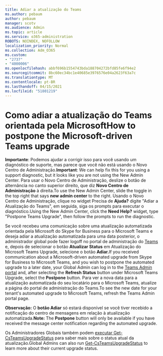 ```yaml
---
title: Adiar a atualização do Teams
ms.author: pebaum
author: pebaum
manager: scotv
ms.audience: Admin
ms.topic: article
ms.service: o365-administration
ROBOTS: NOINDEX, NOFOLLOW
localization_priority: Normal
ms.collection: Adm_O365
ms.custom:
- "2737"
- "4000006"
ms.openlocfilehash: abbf696b1554743bda188704272bfd85fe6f94e2
ms.sourcegitcommit: 8bc60ec34bc1e40685e3976576e04a2623f63a7c
ms.translationtype: MT
ms.contentlocale: pt-BR
ms.lasthandoff: 04/15/2021
ms.locfileid: "51801219"
---
```

# <a name="how-to-postpone-the-microsoft-driven-teams-upgrade"></a><span data-ttu-id="e5e1a-102">Como adiar a atualização do Teams orientada pela Microsoft</span><span class="sxs-lookup"><span data-stu-id="e5e1a-102">How to postpone the Microsoft-driven Teams upgrade</span></span>

<span data-ttu-id="e5e1a-103">**Importante**: Podemos ajudar a corrigir isso para você usando um diagnóstico de suporte, mas parece que você não está usando o Novo Centro de Administração.</span><span class="sxs-lookup"><span data-stu-id="e5e1a-103">**Important**: We can help fix this for you using a support diagnostic, but it looks like you are not using the New Admin Center.</span></span> <span data-ttu-id="e5e1a-104">Para usar o Novo Centro de Administração, deslize o botão de alternância no canto superior direito, que diz **Novo Centro de Administração** à direita.</span><span class="sxs-lookup"><span data-stu-id="e5e1a-104">To use the New Admin Center, slide the toggle in the top right that says **new admin center** to the right.</span></span> <span data-ttu-id="e5e1a-105">Usando o Novo Centro de Administração, clique no widget Precisa de **Ajuda?** digite "Adiar a Atualização do Teams", em seguida, siga os prompts para executar o diagnóstico.</span><span class="sxs-lookup"><span data-stu-id="e5e1a-105">Using the New Admin Center, click the **Need Help?** widget, type "Postpone Teams Upgrade", then follow the prompts to run the diagnostic.</span></span>

<span data-ttu-id="e5e1a-106">Se você recebeu uma comunicação sobre uma atualização automatizada orientada pela Microsoft do Skype for Business para o Microsoft Teams e deseja adiar a atualização automatizada para uma data posterior, o administrador global pode fazer logoff no portal de administração do [Teams](https://admin.teams.microsoft.com/dashboard) e, depois de selecionar o botão **Atualizar Status** em Atualização do Microsoft Teams Upgrade, selecione o botão **Adiar.**</span><span class="sxs-lookup"><span data-stu-id="e5e1a-106">If you received communication about a Microsoft-driven automated upgrade from Skype for Business to Microsoft Teams, and you wish to postpone the automated upgrade to a later date, your Global Admin can log in to the [Teams Admin portal](https://admin.teams.microsoft.com/dashboard) and, after selecting the **Refresh Status** button under Microsoft Teams Upgrade, select the **Postpone** button.</span></span> <span data-ttu-id="e5e1a-107">Para ver a nova data para a atualização automatizada do seu locatário para o Microsoft Teams, atualize a página do portal de administração do Teams.</span><span class="sxs-lookup"><span data-stu-id="e5e1a-107">To see the new date for your tenant's automated upgrade to Microsoft Teams, refresh the Teams Admin portal page.</span></span>

<span data-ttu-id="e5e1a-108">**Observação:** O **botão Adiar** só estará disponível se você tiver recebido a notificação do centro de mensagens em relação à atualização automatizada.</span><span class="sxs-lookup"><span data-stu-id="e5e1a-108">**Note:** The **Postpone** button will only be available if you have received the message center notification regarding the automated upgrade.</span></span> 

<span data-ttu-id="e5e1a-109">Os Administradores Globais também podem [executar Get-CsTeamsUpgradeStatus](https://docs.microsoft.com/powershell/module/skype/get-csteamsupgradestatus?view=skype-ps) para saber mais sobre o status atual da atualização.</span><span class="sxs-lookup"><span data-stu-id="e5e1a-109">Global Admins can also run [Get-CsTeamsUpgradeStatus](https://docs.microsoft.com/powershell/module/skype/get-csteamsupgradestatus?view=skype-ps) to learn more about their current upgrade status.</span></span>
